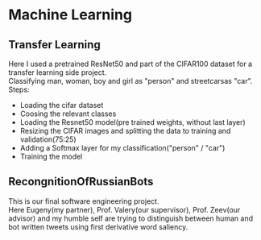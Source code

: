 # Machine Learning
## Transfer Learning ##  
Here I used a pretrained ResNet50 and part of the CIFAR100 dataset for a transfer learning side project.  
Classifying man, woman, boy and girl as "person" and streetcarsas "car".  
Steps:  
 - Loading the cifar dataset  
 - Coosing the relevant classes  
 - Loading the Resnet50 model(pre trained weights, without last layer)  
  - Resizing the CIFAR images and splitting the data to training and validation(75:25)  
  - Adding a Softmax layer for my classification("person" / "car")  
  - Training the model  
  
  
## RecongnitionOfRussianBots ##  
This is our final software engineering project.  
Here Eugeny(my partner), Prof. Valery(our supervisor), Prof. Zeev(our advisor) and my humble self are trying to distinguish between human and bot written tweets using first derivative word saliency.  

